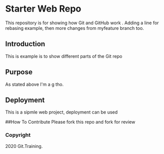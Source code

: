 # Starter Web Repo

This repository is for showing how Git and GitHub work
. Adding a line for rebasing example, then more changes from myfeature branch too.

## Introduction

This is example is to show different parts of the Git repo

## Purpose

As stated above I'm a g tho.



## Deployment

This is a sipmle web project, deployment can be used

##How To Contribute
Please fork this repo and fork for review

### Copyright

2020 Git.Training.